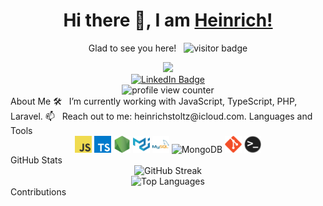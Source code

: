<div align="center">
  <h1>Hi there 👋, I am <a href="https://github.com/heinrich-13/">Heinrich!</a></h1>
  <p>Glad to see you here! &nbsp; <img src="https://visitor-badge.glitch.me/badge?page_id=heinrich-13&style=flat-square&color=0088cc" alt="visitor badge"/></p>
  <img src="https://media.giphy.com/media/kbRb4eyCNC0aMz5x68/giphy.gif" width="200"/>
  <div id="badges">
    <a href="https://www.linkedin.com/in/heinrich-stoltz-487030a0">
      <img src="https://img.shields.io/badge/LinkedIn-blue?style=for-the-badge&logo=linkedin&logoColor=white" alt="LinkedIn Badge"/>
    </a>
  </div>
  <div id="counter">
      <img src="https://komarev.com/ghpvc/?username=heinrich-13&style=flat-square&color=blue" alt="profile view counter"/>
  </div>
</div>
About Me
🛠   I’m currently working with JavaScript, TypeScript, PHP, Laravel.
📫   Reach out to me: heinrichstoltz@icloud.com.
Languages and Tools
<div align="center">
  <img height="27" src="https://raw.githubusercontent.com/github/explore/80688e429a7d4ef2fca1e82350fe8e3517d3494d/topics/javascript/javascript.png" alt="JavaScript"/>
  <img height="27" src="https://raw.githubusercontent.com/github/explore/80688e429a7d4ef2fca1e82350fe8e3517d3494d/topics/typescript/typescript.png" alt="TypeScript"/>
  <img height="27" src="https://raw.githubusercontent.com/github/explore/80688e429a7d4ef2fca1e82350fe8e3517d3494d/topics/nodejs/nodejs.png" alt="Node.js"/>
  <img height="27" src="https://github.com/devicons/devicon/blob/master/icons/materialui/materialui-original.svg" title="Material UI" alt="Material UI"/>
  <img height="27" src="https://github.com/devicons/devicon/blob/master/icons/mysql/mysql-original-wordmark.svg" title="MySQL"  alt="MySQL"/>
  <img height="27" src="https://encrypted-tbn0.gstatic.com/images?q=tbn%3AANd9GcSTTzPAw-55ssm1Im594xYZ9eRQu2JylrkYLg&usqp=CAU" alt="MongoDB"/>
  <img height="27" src="https://raw.githubusercontent.com/devicons/devicon/master/icons/git/git-original.svg" alt="Git"/>
  <img height="27" src="https://raw.githubusercontent.com/github/explore/80688e429a7d4ef2fca1e82350fe8e3517d3494d/topics/terminal/terminal.png" alt="Terminal"/>
</div>
GitHub Stats
<div align="center">
  <img src="https://github-readme-streak-stats.herokuapp.com?user=heinrich-13&theme=cobalt&hide_border=true" alt="GitHub Streak"/>
  <br/>
  <img src="https://github-readme-stats.vercel.app/api/top-langs/?username=heinrich-13&layout=compact&theme=vision-friendly-dark" alt="Top Languages"/>
</div>
Contributions

